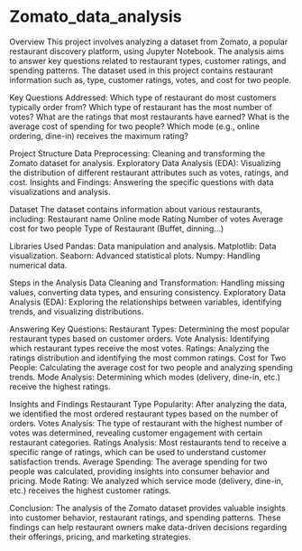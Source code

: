 # Zomato_data_analysis
Overview
This project involves analyzing a dataset from Zomato, a popular restaurant discovery platform, using Jupyter Notebook. The analysis aims to answer key questions related to restaurant types, customer ratings, and spending patterns. The dataset used in this project contains restaurant information such as, type, customer ratings, votes, and cost for two people.

Key Questions Addressed:
Which type of restaurant do most customers typically order from?
Which type of restaurant has the most number of votes?
What are the ratings that most restaurants have earned?
What is the average cost of spending for two people?
Which mode (e.g., online ordering, dine-in) receives the maximum rating?

Project Structure
Data Preprocessing: Cleaning and transforming the Zomato dataset for analysis.
Exploratory Data Analysis (EDA): Visualizing the distribution of different restaurant attributes such as votes, ratings, and cost.
Insights and Findings: Answering the specific questions with data visualizations and analysis.

Dataset
The dataset contains information about various restaurants, including:
Restaurant name
Online mode
Rating
Number of votes
Average cost for two people
Type of Restaurant (Buffet, dinning...)

Libraries Used
Pandas: Data manipulation and analysis.
Matplotlib: Data visualization.
Seaborn: Advanced statistical plots.
Numpy: Handling numerical data.

Steps in the Analysis
Data Cleaning and Transformation: Handling missing values, converting data types, and ensuring consistency.
Exploratory Data Analysis (EDA): Exploring the relationships between variables, identifying trends, and visualizing distributions.

Answering Key Questions:
Restaurant Types: Determining the most popular restaurant types based on customer orders.
Vote Analysis: Identifying which restaurant types receive the most votes.
Ratings: Analyzing the ratings distribution and identifying the most common ratings.
Cost for Two People: Calculating the average cost for two people and analyzing spending trends.
Mode Analysis: Determining which modes (delivery, dine-in, etc.) receive the highest ratings.

Insights and Findings
Restaurant Type Popularity: After analyzing the data, we identified the most ordered restaurant types based on the number of orders.
Votes Analysis: The type of restaurant with the highest number of votes was determined, revealing customer engagement with certain restaurant categories.
Ratings Analysis: Most restaurants tend to receive a specific range of ratings, which can be used to understand customer satisfaction trends.
Average Spending: The average spending for two people was calculated, providing insights into consumer behavior and pricing.
Mode Rating: We analyzed which service mode (delivery, dine-in, etc.) receives the highest customer ratings.

Conclusion: 
The analysis of the Zomato dataset provides valuable insights into customer behavior, restaurant ratings, and spending patterns. These findings can help restaurant owners make data-driven decisions regarding their offerings, pricing, and marketing strategies.
